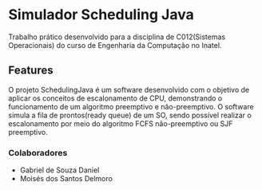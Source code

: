 # Simulador Scheduling Java

Trabalho prático desenvolvido para a disciplina de C012(Sistemas Operacionais) do curso de Engenharia da Computação no Inatel. 
  
## Features 
O projeto SchedulingJava é um software desenvolvido com o objetivo de aplicar os conceitos de escalonamento de CPU, demonstrando o funcionamento de um algoritmo preemptivo e não-preemptivo. O software simula a fila de prontos(ready queue) de um SO, sendo possível realizar o escalonamento por meio do algoritmo FCFS não-preemptivo ou SJF preemptivo.

### Colaboradores

- Gabriel de Souza Daniel
- Moisés dos Santos Delmoro

